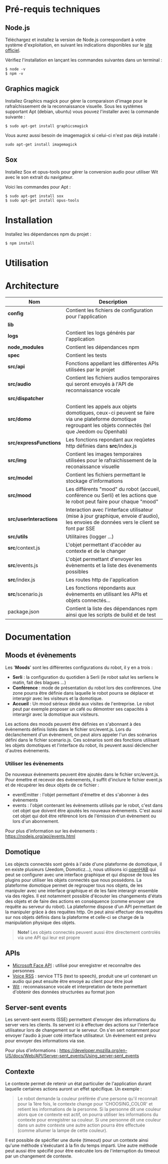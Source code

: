 # Pré-requis techniques

## Node.js

Téléchargez et installez la version de Node.js correspondant à votre système d'exploitation, en suivant les indications disponibles sur le [site officiel](https://nodejs.org/en/download/).

Vérifiez l'installation en lançant les commandes suivantes dans un terminal :

```
$ node -v
$ npm -v
```

## Graphics magick

Installez Graphics magick pour gérer la comparaison d'image pour le
rafraîchissement de la reconnaissance visuelle.
Sous les systèmes supportant Apt (debian, ubuntu) vous pouvez l'installer avec la commande suivante :
```
$ sudo apt-get install graphicsmagick
```

Vous aurez aussi besoin de imagemagick si celui-ci n'est pas déjà installé :
```
sudo apt-get install imagemagick
```

## Sox

Installez Sox et opus-tools pour gérer la conversion audio pour utiliser Wit
avec le son extrait du navigateur.

Voici les commandes pour Apt :
```
$ sudo apt-get install sox
$ sudo apt-get install opus-tools
```

# Installation

Installez les dépendances npm du projet :

```
$ npm install
```

# Utilisation

# Architecture

| Nom  | Description  |
|---|---|
| **config**  | Contient les fichiers de configuration pour l'application  |
| **lib**  |   |
| **logs**  | Contient les logs générés par l'application  |
| **node_modules**  | Contient les dépendances npm  |
| **spec**  | Contient les tests  |
| **src/api**  | Fonctions appellant les différentes APIs utilisées par le projet  |
| **src/audio**  | Contient les fichiers audios temporaires qui seront envoyés à l'API de reconnaissance vocale  |
| **src/dispatcher**  |  |
| **src/domo**  | Contient les appels aux objets domotiques, ceux-ci peuvent se faire via une plateforme domotique regroupant les objets connectés (tel que Jeedom ou Openhab)|
| **src/expressFunctions**  | Les fonctions repondant aux reqûetes http définies dans **src**/index.js |
| **src/img**  | Contient les images temporaires utilisées pour le rafraichissement de la reconaissance visuelle |
| **src/model**  | Contient les fichiers permettant le stockage d'informations  |
| **src/mood**  | Les différents "mood" du robot (accueil, conférence ou Serli) et les actions que le robot peut faire pour chaque "mood" |
| **src/userInteractions**  | Interaction avec l'interface utilisateur (mise à jour graphique, envoie d'audio), les envoies de données vers le client se font par SSE |
| **src/utils**  | Utilitaires (logger ...)  |
| **src**/context.js | L'objet permettant d'accéder au contexte et de le changer |
| **src**/events.js  | L'objet permettant d'envoyer les évènements et la liste des évenements possibles |
| **src**/index.js  | Les routes http de l'application  |
| **src**/scenario.js  | Les fonctions répondants aux évènements en utilisant les APIs et objets connectés...  |
| package.json | Contient la liste des dépendances npm ainsi que les scripts de build et de test |

# Documentation

## Moods et évènements

Les '**Moods**' sont les différentes configurations du robot, il y en a trois :
- **Serli** : la configuration du quotidien à Serli (le robot salut les serliens le matin, fait des blagues ...)
- **Conférence** : mode de présentation du robot lors des conférences. Une zone pourra être définie dans laquelle le robot pourra se déplacer et interargir avec les visiteurs et la domotique.
- **Accueil** : Un mood sérieux dédié aux visites de l'entreprise. Le robot peut par exemple proposer un café ou démontrer ses capacités à interargir avec la domotique aux visiteurs.

Les actions des moods peuvent être définies en s'abonnant à des évènements définis listés dans le fichier src/event.js. Lors du déclanchement d'un évènement, on peut alors appeler l'un des scénarios défini dans le fichier scenario.js. Ces scénarios sont des fonctions utilisant les objets domotiques et l'interface du robot, ils peuvent aussi déclencher d'autres évènements.

### Utiliser les évènements

De nouveaux évènements peuvent être ajoutés dans le fichier src/event.js.
Pour émettre et recevoir des évènements, il suffit d'inclure le fichier event.js et de récupérer les deux objets de ce fichier :
- eventEmitter : l'objet permettant d'émettre et des s'abonner à des évènements
- events : l'objet contenant les évènements utilisés par le robot, c'est dans cet objet que doivent être ajoutés les nouveaux évènements. C'est aussi cet objet qui doit être référencé lors de l'émission d'un évènement ou lors d'un abonnement.

Pour plus d'information sur les évènements : https://nodejs.org/api/events.html

## Domotique

Les objects connectés sont gérés à l'aide d'une plateforme de domotique, il en existe plusieurs (Jeedom, Domoticz...), nous utilisons ici [openHAB](https://www.openhab.org/) qui peut se configurer avec une interface graphique et qui dispose de tous les plugins pour utiliser les objets connectés que nous possédons.
La plateforme domotique permet de regrouper tous nos objets, de les manipuler avec une interface graphique et de les faire interargir ensemble via des règles. Il est notamment possible d'écouter les changements d'états des objets et de faire des actions en conséquence (comme envoyer une requête au serveur du robot).
La plateforme dispose d'un API permettant de la manipuler grâce à des requêtes http. On peut ainsi effectuer des requêtes sur nos objets définis dans la plateforme et celle-ci se charge de la manipulation physique des objets. 

> **Note!** Les objets connectés peuvent aussi être directement controlés via une API qui leur est propre

## APIs

- [Microsoft Face API](https://azure.microsoft.com/en-us/services/cognitive-services/face/) : utilisé pour enregistrer et reconnaître des personnes
- [Voice RSS](http://www.voicerss.org/) : service TTS (text to speech), produit une url contenant un audio qui peut ensuite être envoyé au client pour être joué
- [Wit](https://wit.ai/) : reconnaissance vocale et interpretation de texte permettant d'obtenir des données structurées au format json

## Server-sent events

Les servent-sent events (SSE) permettent d'envoyer des informations du server vers les clients. Ils servent ici à effectuer des actions sur l'interface utilisateur lors de changement sur le serveur. On s'en sert notamment pour envoyer l'audio à jouer coté interface utilisateur.
Un évènement est prévu pour envoyer des informations via sse. 

Pour plus d'informations : https://developer.mozilla.org/en-US/docs/Web/API/Server-sent_events/Using_server-sent_events

## Contexte

Le contexte permet de retenir un état particulier de l'application durant laquelle certaines actions auront un effet spécifique.
Un exemple : 
> Le robot demande la couleur préférée d'une persone qu'il reconnait pour la 1ère fois, le contexte change pour 'CHOOSING_COLOR' et retient les informations de la personne. Si la personne dit une couleur alors que ce contexte est actif, on pourra utiliser les informations du contexte pour enregistrer sa couleur. Si une personne dit une couleur dans un autre contexte une autre action pourra être effectuée (comme allumer la lampe de cette couleur).

Il est possible de spécifier une durée (timeout) pour un contexte ainsi qu'une méthode s'éxécutant à la fin du temps imparti.
Une autre méthode peut aussi être spécifié pour être exécutée lors de l'interruption du timeout par un changement de contexte. 

